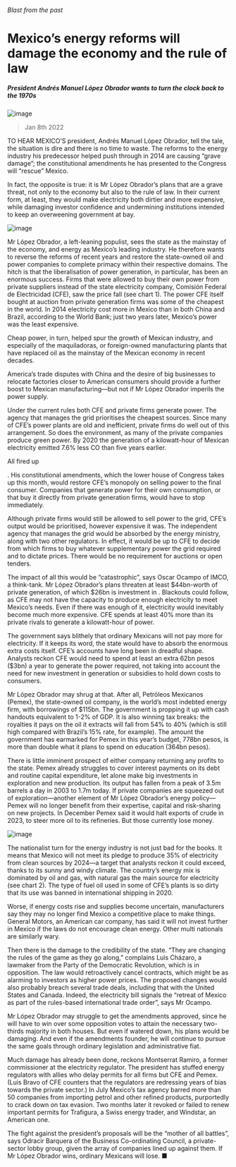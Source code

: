 ###### Blast from the past
# Mexico’s energy reforms will damage the economy and the rule of law 
##### President Andrés Manuel López Obrador wants to turn the clock back to the 1970s 
![image](images/20220108_amp502.jpg) 
> Jan 8th 2022 
TO HEAR MEXICO’S president, Andrés Manuel López Obrador, tell the tale, the situation is dire and there is no time to waste. The reforms to the energy industry his predecessor helped push through in 2014 are causing “grave damage”; the constitutional amendments he has presented to the Congress will “rescue” Mexico.
In fact, the opposite is true: it is Mr López Obrador’s plans that are a grave threat, not only to the economy but also to the rule of law. In their current form, at least, they would make electricity both dirtier and more expensive, while damaging investor confidence and undermining institutions intended to keep an overweening government at bay.
![image](images/20220108_amc001.png) 

Mr López Obrador, a left-leaning populist, sees the state as the mainstay of the economy, and energy as Mexico’s leading industry. He therefore wants to reverse the reforms of recent years and restore the state-owned oil and power companies to complete primacy within their respective domains. The hitch is that the liberalisation of power generation, in particular, has been an enormous success. Firms that were allowed to buy their own power from private suppliers instead of the state electricity company, Comisión Federal de Electricidad (CFE), saw the price fall (see chart 1). The power CFE itself bought at auction from private generation firms was some of the cheapest in the world. In 2014 electricity cost more in Mexico than in both China and Brazil, according to the World Bank; just two years later, Mexico’s power was the least expensive.

Cheap power, in turn, helped spur the growth of Mexican industry, and especially of the maquiladoras, or foreign-owned manufacturing plants that have replaced oil as the mainstay of the Mexican economy in recent decades.
America’s trade disputes with China and the desire of big businesses to relocate factories closer to American consumers should provide a further boost to Mexican manufacturing—but not if Mr López Obrador imperils the power supply.
Under the current rules both CFE and private firms generate power. The agency that manages the grid prioritises the cheapest sources. Since many of CFE’s power plants are old and inefficient, private firms do well out of this arrangement. So does the environment, as many of the private companies produce green power. By 2020 the generation of a kilowatt-hour of Mexican electricity emitted 7.6% less CO than five years earlier.
All fired up
. His constitutional amendments, which the lower house of Congress takes up this month, would restore CFE’s monopoly on selling power to the final consumer. Companies that generate power for their own consumption, or that buy it directly from private generation firms, would have to stop immediately.
Although private firms would still be allowed to sell power to the grid, CFE’s output would be prioritised, however expensive it was. The independent agency that manages the grid would be absorbed by the energy ministry, along with two other regulators. In effect, it would be up to CFE to decide from which firms to buy whatever supplementary power the grid required and to dictate prices. There would be no requirement for auctions or open tenders.
The impact of all this would be “catastrophic”, says Oscar Ocampo of IMCO, a think-tank. Mr López Obrador’s plans threaten at least $44bn-worth of private generation, of which $26bn is investment in . Blackouts could follow, as CFE may not have the capacity to produce enough electricity to meet Mexico’s needs. Even if there was enough of it, electricity would inevitably become much more expensive. CFE spends at least 40% more than its private rivals to generate a kilowatt-hour of power.
The government says blithely that ordinary Mexicans will not pay more for electricity. If it keeps its word, the state would have to absorb the enormous extra costs itself. CFE’s accounts have long been in dreadful shape. Analysts reckon CFE would need to spend at least an extra 62bn pesos ($3bn) a year to generate the power required, not taking into account the need for new investment in generation or subsidies to hold down costs to consumers.
Mr López Obrador may shrug at that. After all, Petróleos Mexicanos (Pemex), the state-owned oil company, is the world’s most indebted energy firm, with borrowings of $115bn. The government is propping it up with cash handouts equivalent to 1-2% of GDP. It is also winning tax breaks: the royalties it pays on the oil it extracts will fall from 54% to 40% (which is still high compared with Brazil’s 15% rate, for example). The amount the government has earmarked for Pemex in this year’s budget, 778bn pesos, is more than double what it plans to spend on education (364bn pesos).
There is little imminent prospect of either company returning any profits to the state. Pemex already struggles to cover interest payments on its debt and routine capital expenditure, let alone make big investments in exploration and new production. Its output has fallen from a peak of 3.5m barrels a day in 2003 to 1.7m today. If private companies are squeezed out of exploration—another element of Mr López Obrador’s energy policy—Pemex will no longer benefit from their expertise, capital and risk-sharing on new projects. In December Pemex said it would halt exports of crude in 2023, to steer more oil to its refineries. But those currently lose money.
![image](images/20220108_amc314.png) 

The nationalist turn for the energy industry is not just bad for the books. It means that Mexico will not meet its pledge to produce 35% of electricity from clean sources by 2024—a target that analysts reckon it could exceed, thanks to its sunny and windy climate. The country’s energy mix is dominated by oil and gas, with natural gas the main source for electricity (see chart 2). The type of fuel oil used in some of CFE’s plants is so dirty that its use was banned in international shipping in 2020.
Worse, if energy costs rise and supplies become uncertain, manufacturers say they may no longer find Mexico a competitive place to make things. General Motors, an American car company, has said it will not invest further in Mexico if the laws do not encourage clean energy. Other multi nationals are similarly wary.
Then there is the damage to the credibility of the state. “They are changing the rules of the game as they go along,” complains Luis Cházaro, a lawmaker from the Party of the Democratic Revolution, which is in opposition. The law would retroactively cancel contracts, which might be as alarming to investors as higher power prices. The proposed changes would also probably breach several trade deals, including that with the United States and Canada. Indeed, the electricity bill signals the “retreat of Mexico as part of the rules-based international trade order”, says Mr Ocampo.
Mr López Obrador may struggle to get the amendments approved, since he will have to win over some opposition votes to attain the necessary two-thirds majority in both houses. But even if watered down, his plans would be damaging. And even if the amendments founder, he will continue to pursue the same goals through ordinary legislation and administrative fiat.
Much damage has already been done, reckons Montserrat Ramiro, a former commissioner at the electricity regulator. The president has stuffed energy regulators with allies who delay permits for all firms but CFE and Pemex. (Luis Bravo of CFE counters that the regulators are redressing years of bias towards the private sector.) In July Mexico’s tax agency barred more than 50 companies from importing petrol and other refined products, purportedly to crack down on tax evasion. Two months later it revoked or failed to renew important permits for Trafigura, a Swiss energy trader, and Windstar, an American one.
The fight against the president’s proposals will be the “mother of all battles”, says Odracir Barquera of the Business Co-ordinating Council, a private-sector lobby group, given the array of companies lined up against them. If Mr López Obrador wins, ordinary Mexicans will lose. ■
